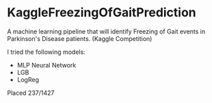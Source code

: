 # KaggleFreezingOfGaitPrediction
A machine learning pipeline that will identify Freezing of Gait events in Parkinson's Disease patients.  (Kaggle Competition)

I tried the following models:
- MLP Neural Network
- LGB
- LogReg


Placed 237/1427
